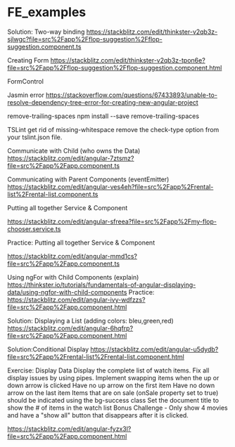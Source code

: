 # FE_examples

Solution: Two-way binding 
https://stackblitz.com/edit/thinkster-v2qb3z-sjlwgc?file=src%2Fapp%2Fflop-suggestion%2Fflop-suggestion.component.ts 

Creating Form
https://stackblitz.com/edit/thinkster-v2qb3z-tpon6e?file=src%2Fapp%2Fflop-suggestion%2Fflop-suggestion.component.html

FormControl

Jasmin error
https://stackoverflow.com/questions/67433893/unable-to-resolve-dependency-tree-error-for-creating-new-angular-project 

remove-trailing-spaces
npm install --save remove-trailing-spaces

TSLint get rid of missing-whitespace
remove the check-type option from your tslint.json file.

Communicate with Child (who owns the Data)
https://stackblitz.com/edit/angular-7ztsmz?file=src%2Fapp%2Fapp.component.ts

Communicating with Parent Components (eventEmitter)
https://stackblitz.com/edit/angular-ves4eh?file=src%2Fapp%2Frental-list%2Frental-list.component.ts 

Putting all together Service & Component

https://stackblitz.com/edit/angular-sfreea?file=src%2Fapp%2Fmy-flop-chooser.service.ts 

Practice: Putting all together Service & Component

https://stackblitz.com/edit/angular-mmd1cs?file=src%2Fapp%2Fapp.component.ts


Using ngFor with Child Components (explain)
https://thinkster.io/tutorials/fundamentals-of-angular-displaying-data/using-ngfor-with-child-components
Practice: https://stackblitz.com/edit/angular-ivy-wdfzzs?file=src%2Fapp%2Fapp.component.html

Solution: Displaying a List (adding colors: bleu,green,red)
https://stackblitz.com/edit/angular-6hqfrp?file=src%2Fapp%2Fapp.component.html


Solution:Conditional Display
https://stackblitz.com/edit/angular-u5dydb?file=src%2Fapp%2Frental-list%2Frental-list.component.html

Exercise: Display Data
Display the complete list of watch items.
Fix all display issues by using pipes.
Implement swapping items when the up or down arrow is clicked
Have no up arrow on the first item
Have no down arrow on the last item
Items that are on sale (onSale property set to true) should be indicated using the bg-success class
Set the document title to show the # of items in the watch list
Bonus Challenge - Only show 4 movies and have a "show all" button that disappears after it is clicked.

https://stackblitz.com/edit/angular-fyzx3l?file=src%2Fapp%2Fapp.component.html

